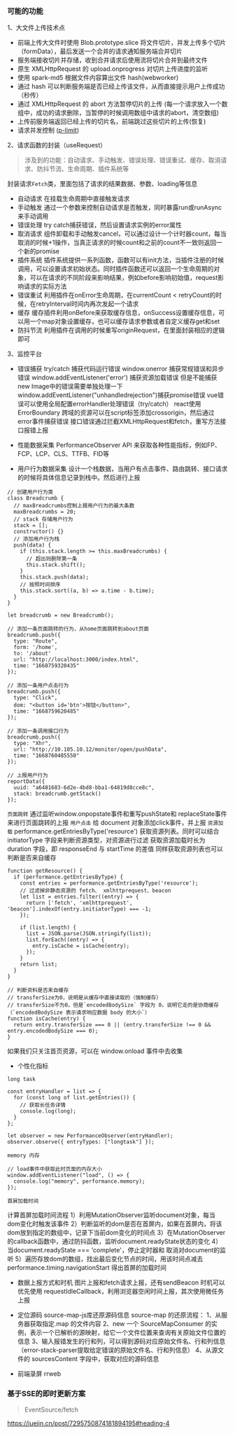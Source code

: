 ### 可能的功能

1、大文件上传技术点

- 前端上传大文件时使用 Blob.prototype.slice 将文件切片，并发上传多个切片（formData），最后发送一个合并的请求通知服务端合并切片
- 服务端接收切片并存储，收到合并请求后使用流将切片合并到最终文件
- 原生 XMLHttpRequest 的 upload.onprogress 对切片上传进度的监听
- 使用 spark-md5 根据文件内容算出文件 hash(webworker)
- 通过 hash 可以判断服务端是否已经上传该文件，从而直接提示用户上传成功（秒传）
- 通过 XMLHttpRequest 的 abort 方法暂停切片的上传 (每一个请求放入一个数组中，成功的请求删除，当暂停的时候调用数组中请求的abort，清空数组)
- 上传前服务端返回已经上传的切片名，前端跳过这些切片的上传(恢复)
- 请求并发控制 ([p-limit](https://github.com/sindresorhus/p-limit/blob/main/index.js))

2、请求函数的封装（useRequest）
> 涉及到的功能：自动请求、手动触发、错误处理、错误重试、缓存、取消请求、防抖节流、生命周期、插件系统等

封装请求`Fetch`类，里面包括了请求的结果数据、参数、loading等信息

- 自动请求
在挂载生命周期中直接触发请求
- 手动触发
通过一个参数来控制自动请求是否触发，同时暴露run或runAsync来手动调用
- 错误处理
try catch捕获错误，然后设置请求实例的error属性
- 取消请求
组件卸载和手动触发cancel，可以通过设计一个计时器count，每当取消的时候+1操作，当真正请求的时候count和之前的count不一致则返回一个新的promise
- 插件系统
插件系统提供一系列函数，函数可以有init方法，当插件注册的时候调用，可以设置请求初始状态。同时插件函数还可以返回一个生命周期的对象，可以在请求的不同阶段来影响结果，例如before影响初始值，request影响请求的实际方法
- 错误重试
利用插件在onError生命周期，在currentCount < retryCount的时候，在retryInterval时间内再次发起一个请求
- 缓存
缓存插件利用onBefore来获取缓存信息，onSuccess设置缓存信息，可以用一个map对象设置缓存，也可以缓存请求参数或者自定义缓存get和set
- 防抖节流
利用插件在调用的时候重写originRequest，在里面封装相应的逻辑即可

3、监控平台

- 错误捕获
try/catch 捕获代码运行错误
window.onerror 捕获常规错误和异步错误
window.addEventListener('error') 捕获资源加载错误 但是不能捕获new Image中的错误需要单独处理一下
window.addEventListener("unhandledrejection")捕获promise错误
vue错误可以使用全局配置errorHandler处理错误（try/catch）
react使用ErrorBoundary
跨域的资源可以在script标签添加crossorigin，然后通过error事件捕获错误
接口错误通过拦截XMLHttpRequest和fetch，重写方法接口报错上报

- 性能数据采集
PerformanceObserver API 来获取各种性能指标，例如FP、FCP、LCP、CLS、TTFB、FID等

- 用户行为数据采集
设计一个栈数据，当用户有点击事件、路由跳转、接口请求的时候将具体信息记录到栈中。然后进行上报

```
// 创建用户行为类
class Breadcrumb {
  // maxBreadcrumbs控制上报用户行为的最大条数
  maxBreadcrumbs = 20;
  // stack 存储用户行为
  stack = [];
  constructor() {}
  // 添加用户行为栈
  push(data) {
    if (this.stack.length >= this.maxBreadcrumbs) {
      // 超出则删除第一条
      this.stack.shift();
    }
    this.stack.push(data);
    // 按照时间排序
    this.stack.sort((a, b) => a.time - b.time);
  }
}

let breadcrumb = new Breadcrumb();

// 添加一条页面跳转的行为，从home页面跳转到about页面
breadcrumb.push({
  type: "Route",
  form: '/home',
  to: '/about'
  url: "http://localhost:3000/index.html",
  time: "1668759320435"
});

// 添加一条用户点击行为
breadcrumb.push({
  type: "Click",
  dom: "<button id='btn'>按钮</button>",
  time: "1668759620485"
});

// 添加一条调用接口行为
breadcrumb.push({
  type: "Xhr",
  url: "http://10.105.10.12/monitor/open/pushData",
  time: "1668760485550"
});

// 上报用户行为
reportData({
  uuid: "a6481683-6d2e-4bd8-bba1-64819d8cce8c",
  stack: breadcrumb.getStack()
});

```
`页面跳转`
通过监听window.onpopstate事件和重写pushState和 replaceState事件来进行页面跳转的上报
`用户点击`
给 document 对象添加click事件，并上报
`资源加载`
performance.getEntriesByType('resource') 获取资源列表。同时可以结合 initiatorType 字段来判断资源类型，对资源进行过滤
获取资源加载时长为 duration 字段，即 responseEnd 与 startTime 的差值
同样获取资源列表也可以判断是否来自缓存
```
function getResource() {
  if (performance.getEntriesByType) {
    const entries = performance.getEntriesByType('resource');
    // 过滤掉非静态资源的 fetch、 xmlhttprequest、beacon
    let list = entries.filter((entry) => {
      return ['fetch', 'xmlhttprequest', 'beacon'].indexOf(entry.initiatorType) === -1;
    });

    if (list.length) {
      list = JSON.parse(JSON.stringify(list));
      list.forEach((entry) => {
        entry.isCache = isCache(entry);
      });
    }
    return list;
  }
}

// 判断资料是否来自缓存
// transferSize为0，说明是从缓存中直接读取的（强制缓存）
// transferSize不为0，但是`encodedBodySize` 字段为 0，说明它走的是协商缓存（`encodedBodySize 表示请求响应数据 body 的大小`）
function isCache(entry) {
  return entry.transferSize === 0 || (entry.transferSize !== 0 && entry.encodedBodySize === 0);
}
```
如果我们只关注首页资源，可以在 window.onload 事件中去收集

- 个性化指标

`long task`

```
const entryHandler = list => {
  for (const long of list.getEntries()) {
    // 获取长任务详情
    console.log(long);
  }
};

let observer = new PerformanceObserver(entryHandler);
observer.observe({ entryTypes: ["longtask"] });

```
`memory 内存`

```
// load事件中获取此时页面的内存大小
window.addEventListener("load", () => {
  console.log("memory", performance.memory);
});

```

`首屏加载时间`

计算首屏加载时间流程
1）利用MutationObserver监听document对象，每当dom变化时触发该事件
2）判断监听的dom是否在首屏内，如果在首屏内，将该dom放到指定的数组中，记录下当前dom变化的时间点
3）在MutationObserver的callback函数中，通过防抖函数，监听document.readyState状态的变化
4）当document.readyState === 'complete'，停止定时器和 取消对document的监听
5）遍历存放dom的数组，找出最后变化节点的时间，用该时间点减去performance.timing.navigationStart 得出首屏的加载时间

- 数据上报方式和时机
图片上报和fetch请求上报，还有sendBeacon
时机可以优先使用 requestIdleCallback，利用浏览器空闲时间上报，其次使用微任务上报

- 定位源码
source-map-js库还原源码信息
source-map 的还原流程：
1、从服务器获取指定.map 的文件内容
2、new 一个 SourceMapConsumer 的实例，表示一个已解析的源映射，给它一个文件位置来查询有关原始文件位置的信息
3、输入报错发生的行和列，可以得到源码对应原始文件名、行和列信息（error-stack-parser提取给定错误的原始文件名、行和列信息）
4、从源文件的 sourcesContent 字段中，获取对应的源码信息

- 前端录屏
rrweb

### 基于SSE的即时更新方案
> EventSource/fetch

https://juejin.cn/post/7295750874181894195#heading-4


